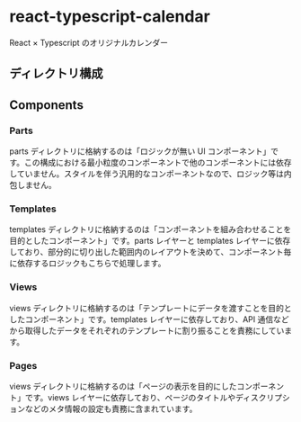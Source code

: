 # react-typescript-calendar
React × Typescript のオリジナルカレンダー

## ディレクトリ構成

## Components
### Parts
parts ディレクトリに格納するのは「ロジックが無い UI コンポーネント」です。この構成における最小粒度のコンポーネントで他のコンポーネントには依存していません。スタイルを伴う汎用的なコンポーネントなので、ロジック等は内包しません。

### Templates
templates ディレクトリに格納するのは「コンポーネントを組み合わせることを目的としたコンポーネント」です。parts レイヤーと templates レイヤーに依存しており、部分的に切り出した範囲内のレイアウトを決めて、コンポーネント毎に依存するロジックもこちらで処理します。

### Views
views ディレクトリに格納するのは「テンプレートにデータを渡すことを目的としたコンポーネント」です。templates レイヤーに依存しており、API 通信などから取得したデータをそれぞれのテンプレートに割り振ることを責務にしています。

### Pages
views ディレクトリに格納するのは「ページの表示を目的にしたコンポーネント」です。views レイヤーに依存しており、ページのタイトルやディスクリプションなどのメタ情報の設定も責務に含まれています。

